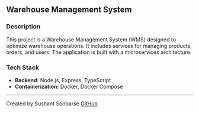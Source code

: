 ## Warehouse Management System

### Description

This project is a Warehouse Management System (WMS) designed to optimize warehouse operations. It includes services for managing products, orders, and users. The application is built with a microservices architecture.

### Tech Stack

- **Backend:** Node.js, Express, TypeScript
- **Containerization:** Docker, Docker Compose

---

Created by Sushant Sonbarse
[GitHub](https://github.com/sonbarse17)
